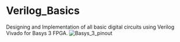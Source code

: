 # Verilog_Basics
Designing and Implementation of all basic digital circuits using Verilog Vivado for Basys 3 FPGA.
![Basys_3_pinout](https://github.com/user-attachments/assets/6425dcc3-b79d-4539-aedb-a367c2a92f58)
